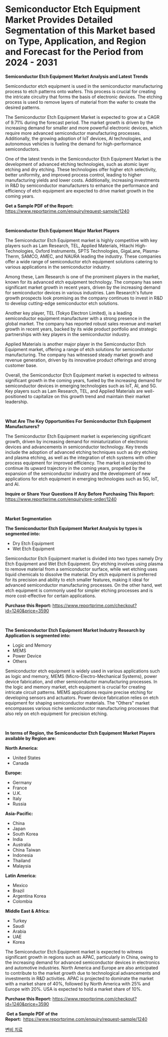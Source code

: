 <p><h1>Semiconductor Etch Equipment Market Provides Detailed Segmentation of this Market based on Type, Application, and Region and Forecast for the Period from 2024 - 2031</h1></p><p><strong>Semiconductor Etch Equipment Market Analysis and Latest Trends</strong></p>
<p><p>Semiconductor etch equipment is used in the semiconductor manufacturing process to etch patterns onto wafers. This process is crucial for creating the intricate circuitry that forms the basis of electronic devices. The etching process is used to remove layers of material from the wafer to create the desired patterns.</p><p>The Semiconductor Etch Equipment Market is expected to grow at a CAGR of 9.71% during the forecast period. The market growth is driven by the increasing demand for smaller and more powerful electronic devices, which require more advanced semiconductor manufacturing processes. Additionally, the growing adoption of IoT devices, AI technologies, and autonomous vehicles is fueling the demand for high-performance semiconductors.</p><p>One of the latest trends in the Semiconductor Etch Equipment Market is the development of advanced etching technologies, such as atomic layer etching and dry etching. These technologies offer higher etch selectivity, better uniformity, and improved process control, leading to higher manufacturing yields and lower costs. Additionally, increasing investments in R&D by semiconductor manufacturers to enhance the performance and efficiency of etch equipment are expected to drive market growth in the coming years.</p></p>
<p><strong>Get a Sample PDF of the Report:&nbsp;</strong> <a href="https://www.reportprime.com/enquiry/request-sample/1240">https://www.reportprime.com/enquiry/request-sample/1240</a></p>
<p>&nbsp;</p>
<p><strong>Semiconductor Etch Equipment Major Market Players</strong></p>
<p><p>The Semiconductor Etch Equipment market is highly competitive with key players such as Lam Research, TEL, Applied Materials, Hitachi High-Technologies, Oxford Instruments, SPTS Technologies, GigaLane, Plasma-Therm, SAMCO, AMEC, and NAURA leading the industry. These companies offer a wide range of semiconductor etch equipment solutions catering to various applications in the semiconductor industry.</p><p>Among these, Lam Research is one of the prominent players in the market, known for its advanced etch equipment technology. The company has seen significant market growth in recent years, driven by the increasing demand for semiconductor devices in various industries. Lam Research's future growth prospects look promising as the company continues to invest in R&D to develop cutting-edge semiconductor etch solutions.</p><p>Another key player, TEL (Tokyo Electron Limited), is a leading semiconductor equipment manufacturer with a strong presence in the global market. The company has reported robust sales revenue and market growth in recent years, backed by its wide product portfolio and strategic partnerships with key players in the semiconductor industry.</p><p>Applied Materials is another major player in the Semiconductor Etch Equipment market, offering a range of etch solutions for semiconductor manufacturing. The company has witnessed steady market growth and revenue generation, driven by its innovative product offerings and strong customer base.</p><p>Overall, the Semiconductor Etch Equipment market is expected to witness significant growth in the coming years, fueled by the increasing demand for semiconductor devices in emerging technologies such as IoT, AI, and 5G. Key players such as Lam Research, TEL, and Applied Materials are well-positioned to capitalize on this growth trend and maintain their market leadership.</p></p>
<p>&nbsp;</p>
<p><strong>What Are The Key Opportunities For Semiconductor Etch Equipment Manufacturers?</strong></p>
<p><p>The Semiconductor Etch Equipment market is experiencing significant growth, driven by increasing demand for miniaturization of electronic devices and advancements in semiconductor technology. Key trends include the adoption of advanced etching techniques such as dry etching and plasma etching, as well as the integration of etch systems with other process equipment for improved efficiency. The market is projected to continue its upward trajectory in the coming years, propelled by the expansion of the semiconductor industry and the development of new applications for etch equipment in emerging technologies such as 5G, IoT, and AI.</p></p>
<p><strong>Inquire or Share Your Questions If Any Before Purchasing This Report:</strong> <a href="https://www.reportprime.com/enquiry/pre-order/1240">https://www.reportprime.com/enquiry/pre-order/1240</a></p>
<p>&nbsp;</p>
<p><strong>Market Segmentation</strong></p>
<p><strong>The Semiconductor Etch Equipment Market Analysis by types is segmented into:</strong></p>
<p><ul><li>Dry Etch Equipment</li><li>Wet Etch Equipment</li></ul></p>
<p><p>Semiconductor Etch Equipment market is divided into two types namely Dry Etch Equipment and Wet Etch Equipment. Dry etching involves using plasma to remove material from a semiconductor surface, while wet etching uses liquid chemicals to dissolve the material. Dry etch equipment is preferred for its precision and ability to etch smaller features, making it ideal for advanced semiconductor manufacturing processes. On the other hand, wet etch equipment is commonly used for simpler etching processes and is more cost-effective for certain applications.</p></p>
<p><strong>Purchase this Report:&nbsp;</strong><a href="https://www.reportprime.com/checkout?id=1240&price=3590">https://www.reportprime.com/checkout?id=1240&price=3590</a></p>
<p>&nbsp;</p>
<p><strong>The Semiconductor Etch Equipment Market Industry Research by Application is segmented into:</strong></p>
<p><ul><li>Logic and Memory</li><li>MEMS</li><li>Power Device</li><li>Others</li></ul></p>
<p><p>Semiconductor etch equipment is widely used in various applications such as logic and memory, MEMS (Micro-Electro-Mechanical Systems), power device fabrication, and other semiconductor manufacturing processes. In the logic and memory market, etch equipment is crucial for creating intricate circuit patterns. MEMS applications require precise etching for developing sensors and actuators. Power device fabrication relies on etch equipment for shaping semiconductor materials. The "Others" market encompasses various niche semiconductor manufacturing processes that also rely on etch equipment for precision etching.</p></p>
<p>&nbsp;</p>
<p><strong>In terms of Region, the Semiconductor Etch Equipment Market Players available by Region are:</strong></p>
<p>
    <p> <strong> North America: </strong>
        <ul>
            <li>United States</li>
            <li>Canada</li>
        </ul>
        </p> 
    <p> <strong> Europe: </strong>
        <ul>
            <li>Germany</li>
            <li>France</li>
            <li>U.K.</li>
            <li>Italy</li>
            <li>Russia</li>
        </ul>
        </p> 
    <p> <strong> Asia-Pacific: </strong>
        <ul>
            <li>China</li>
            <li>Japan</li>
            <li>South Korea</li>
            <li>India</li>
            <li>Australia</li>
            <li>China Taiwan</li>
            <li>Indonesia</li>
            <li>Thailand</li>
            <li>Malaysia</li>
        </ul>
        </p> 
    <p> <strong> Latin America: </strong>
        <ul>
            <li>Mexico</li>
            <li>Brazil</li>
            <li>Argentina Korea</li>
            <li>Colombia</li>
        </ul>
        </p> 
    <p> <strong> Middle East & Africa: </strong>
        <ul>
            <li>Turkey</li>
            <li>Saudi</li>
            <li>Arabia</li>
            <li>UAE</li>
            <li>Korea</li>
        </ul>
    </p>
    </p>
<p><p>The Semiconductor Etch Equipment market is expected to witness significant growth in regions such as APAC, particularly in China, owing to the increasing demand for advanced semiconductor devices in electronics and automotive industries. North America and Europe are also anticipated to contribute to the market growth due to technological advancements and investments in R&D activities. APAC is projected to dominate the market with a market share of 40%, followed by North America with 25% and Europe with 20%. USA is expected to hold a market share of 10%.</p></p>
<p><strong>Purchase this Report: </strong><a href="https://www.reportprime.com/checkout?id=1240&price=3590">https://www.reportprime.com/checkout?id=1240&price=3590</a></p>
<p>&nbsp;<strong>Get a Sample PDF of the Report:&nbsp;&nbsp;</strong><a href="https://www.reportprime.com/enquiry/request-sample/1240">https://www.reportprime.com/enquiry/request-sample/1240</a></p>
<p><strong></strong></p>
<p><p><a href="https://github.com/lzrvbyqzftro57/Market-Research-Report-List-1/blob/main/83955718323.md">변비 치료</a></p></p>